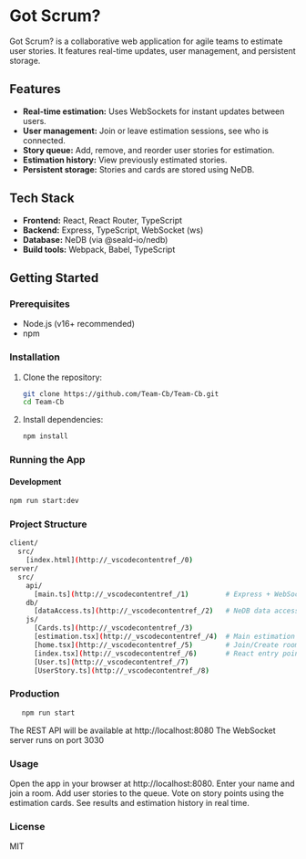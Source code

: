 # Got Scrum?

Got Scrum? is a collaborative web application for agile teams to estimate user stories. It features real-time updates, user management, and persistent storage.

## Features

- **Real-time estimation:** Uses WebSockets for instant updates between users.
- **User management:** Join or leave estimation sessions, see who is connected.
- **Story queue:** Add, remove, and reorder user stories for estimation.
- **Estimation history:** View previously estimated stories.
- **Persistent storage:** Stories and cards are stored using NeDB.

## Tech Stack

- **Frontend:** React, React Router, TypeScript
- **Backend:** Express, TypeScript, WebSocket (ws)
- **Database:** NeDB (via @seald-io/nedb)
- **Build tools:** Webpack, Babel, TypeScript

## Getting Started

### Prerequisites

- Node.js (v16+ recommended)
- npm

### Installation

1. Clone the repository:
    ```sh
    git clone https://github.com/Team-Cb/Team-Cb.git
    cd Team-Cb
    ```

2. Install dependencies:
    ```sh
    npm install
    ```

### Running the App

#### Development

```sh
npm run start:dev
```

### Project Structure
```sh
client/
  src/
    [index.html](http://_vscodecontentref_/0)
server/
  src/
    api/
      [main.ts](http://_vscodecontentref_/1)         # Express + WebSocket server
    db/
      [dataAccess.ts](http://_vscodecontentref_/2)   # NeDB data access layer
    js/
      [Cards.ts](http://_vscodecontentref_/3)
      [estimation.tsx](http://_vscodecontentref_/4)  # Main estimation UI
      [home.tsx](http://_vscodecontentref_/5)        # Join/Create room UI
      [index.tsx](http://_vscodecontentref_/6)       # React entry point
      [User.ts](http://_vscodecontentref_/7)
      [UserStory.ts](http://_vscodecontentref_/8)
```

### Production
 ```sh
    npm run start
 ```
The REST API will be available at http://localhost:8080
The WebSocket server runs on port 3030

### Usage
Open the app in your browser at http://localhost:8080.
Enter your name and join a room.
Add user stories to the queue.
Vote on story points using the estimation cards.
See results and estimation history in real time.

### License
MIT
